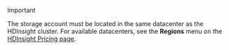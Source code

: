 > [!IMPORTANT]
> The storage account must be located in the same datacenter as the HDInsight cluster. For available datacenters, see the **Regions** menu on the [HDInsight Pricing page](https://www.azure.cn/pricing/details/hdinsight/).
> 
>